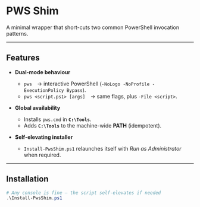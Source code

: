 # PWS Shim

A minimal wrapper that short-cuts two common PowerShell invocation patterns.

---

## Features

* **Dual-mode behaviour**
  * `pws` → interactive PowerShell (`-NoLogo -NoProfile -ExecutionPolicy Bypass`).
  * `pws <script.ps1> [args]` → same flags, plus `-File <script>`.

* **Global availability**
  * Installs `pws.cmd` in **`C:\Tools`**.
  * Adds **`C:\Tools`** to the machine-wide **PATH** (idempotent).

* **Self-elevating installer**
  * `Install-PwsShim.ps1` relaunches itself with *Run as Administrator* when required.

---

## Installation

```powershell
# Any console is fine – the script self-elevates if needed
.\Install-PwsShim.ps1
